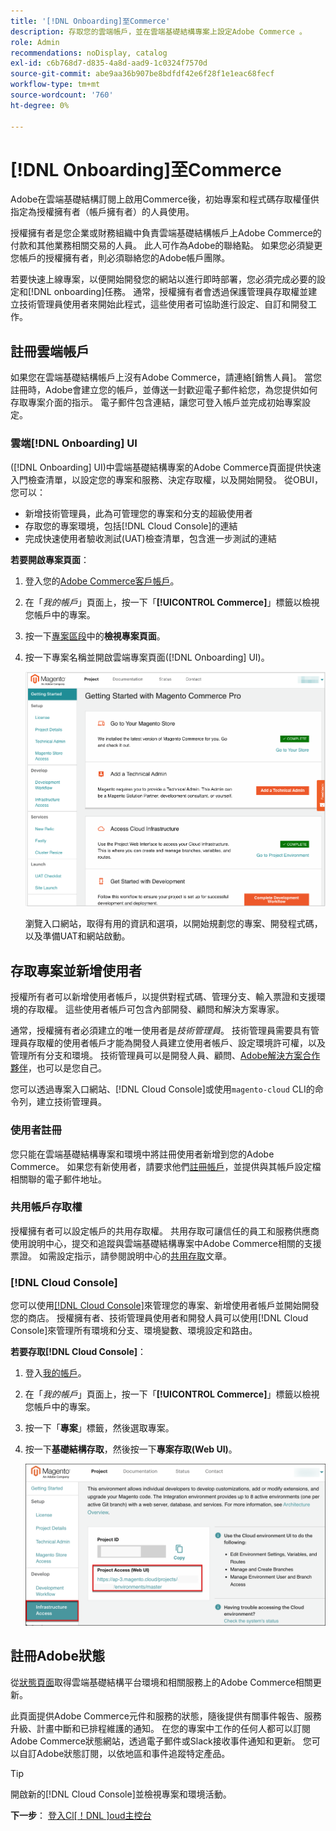 ```yaml
---
title: '[!DNL Onboarding]至Commerce'
description: 存取您的雲端帳戶，並在雲端基礎結構專案上設定Adobe Commerce 。
role: Admin
recommendations: noDisplay, catalog
exl-id: c6b768d7-d835-4a8d-aad9-1c0324f7570d
source-git-commit: abe9aa36b907be8bdfdf42e6f28f1e1eac68fecf
workflow-type: tm+mt
source-wordcount: '760'
ht-degree: 0%

---
```


# [!DNL Onboarding]至Commerce

Adobe在雲端基礎結構訂閱上啟用Commerce後，初始專案和程式碼存取權僅供指定為授權擁有者（帳戶擁有者）的人員使用。

授權擁有者是您企業或財務組織中負責雲端基礎結構帳戶上Adobe Commerce的付款和其他業務相關交易的人員。 此人可作為Adobe的聯絡點。 如果您必須變更您帳戶的授權擁有者，則必須聯絡您的Adobe帳戶團隊。

若要快速上線專案，以便開始開發您的網站以進行即時部署，您必須完成必要的設定和[!DNL onboarding]任務。 通常，授權擁有者會透過保護管理員存取權並建立技術管理員使用者來開始此程式，這些使用者可協助進行設定、自訂和開發工作。

## 註冊雲端帳戶

如果您在雲端基礎結構帳戶上沒有Adobe Commerce，請連絡[銷售人員]。 當您註冊時，Adobe會建立您的帳戶，並傳送一封歡迎電子郵件給您，為您提供如何存取專案介面的指示。 電子郵件包含連結，讓您可登入帳戶並完成初始專案設定。

### 雲端[!DNL Onboarding] UI

([!DNL Onboarding] UI)中雲端基礎結構專案的Adobe Commerce頁面提供快速入門檢查清單，以設定您的專案和服務、決定存取權，以及開始開發。 從OBUI，您可以：

- 新增技術管理員，此為可管理您的專案和分支的超級使用者
- 存取您的專案環境，包括[!DNL Cloud Console]的連結
- 完成快速使用者驗收測試(UAT)檢查清單，包含進一步測試的連結

**若要開啟專案頁面**：

1. 登入您的[Adobe Commerce客戶帳戶](https://account.magento.com/customer/account/login)。

1. 在「_我的帳戶_」頁面上，按一下「**[!UICONTROL Commerce]**」標籤以檢視您帳戶中的專案。

1. 按一下[專案區段](https://cloud.magento.com/cloud/project/)中的&#x200B;**檢視專案頁面**。

1. 按一下專案名稱並開啟雲端專案頁面([!DNL Onboarding] UI)。

   ![OBUI專案頁面](../assets/onboarding-ui.png)

   瀏覽入口網站，取得有用的資訊和選項，以開始規劃您的專案、開發程式碼，以及準備UAT和網站啟動。

## 存取專案並新增使用者

授權所有者可以新增使用者帳戶，以提供對程式碼、管理分支、輸入票證和支援環境的存取權。 這些使用者帳戶可包含內部開發、顧問和解決方案專家。

通常，授權擁有者必須建立的唯一使用者是&#x200B;_技術管理員_。 技術管理員需要具有管理員存取權的使用者帳戶才能為開發人員建立使用者帳戶、設定環境許可權，以及管理所有分支和環境。 技術管理員可以是開發人員、顧問、[Adobe解決方案合作夥伴](https://business.adobe.com/products/magento/partners.html)，也可以是您自己。

您可以透過專案入口網站、[!DNL Cloud Console]或使用`magento-cloud` CLI的命令列，建立技術管理員。

### 使用者註冊

您只能在雲端基礎結構專案和環境中將註冊使用者新增到您的Adobe Commerce。 如果您有新使用者，請要求他們[註冊帳戶](https://account.magento.com/customer/account/login/)，並提供與其帳戶設定檔相關聯的電子郵件地址。

### 共用帳戶存取權

授權擁有者可以設定帳戶的共用存取權。 共用存取可讓信任的員工和服務供應商使用說明中心，提交和追蹤與雲端基礎結構專案中Adobe Commerce相關的支援票證。 如需設定指示，請參閱說明中心的[共用存取]文章。

### [!DNL Cloud Console]

您可以使用[[!DNL Cloud Console]](cloud-console.md)來管理您的專案、新增使用者帳戶並開始開發您的商店。 授權擁有者、技術管理員使用者和開發人員可以使用[!DNL Cloud Console]來管理所有環境和分支、環境變數、環境設定和路由。

**若要存取[!DNL Cloud Console]**：

1. 登入[我的帳戶](https://account.magento.com/customer/account/login)。

1. 在「_我的帳戶_」頁面上，按一下「**[!UICONTROL Commerce]**」標籤以檢視您帳戶中的專案。

1. 按一下「**專案**」標籤，然後選取專案。

1. 按一下&#x200B;**基礎結構存取**，然後按一下&#x200B;**專案存取(Web UI)**。

   ![雲端專案入口網站](../assets/obui-project-access.png)

## 註冊Adobe狀態

從[狀態頁面]取得雲端基礎結構平台環境和相關服務上的Adobe Commerce相關更新。

此頁面提供Adobe Commerce元件和服務的狀態，隨後提供有關事件報告、服務升級、計畫中斷和已排程維護的通知。 在您的專案中工作的任何人都可以訂閱Adobe Commerce狀態網站，透過電子郵件或Slack接收事件通知和更新。 您可以自訂Adobe狀態訂閱，以依地區和事件追蹤特定產品。

>[!TIP]
>
> 開啟新的[!DNL Cloud Console]並檢視專案和環境活動。
>
>**下一步**： [登入Cl[！DNL ]oud主控台](cloud-console.md)

<!-- link definitions -->

[銷售]: https://business.adobe.com/products/magento/get-demo.html
[共用存取]: https://experienceleague.adobe.com/docs/commerce-knowledge-base/kb/help-center-guide/magento-help-center-user-guide.html#shared-access
[狀態頁面]: https://status.adobe.com/products/503473
